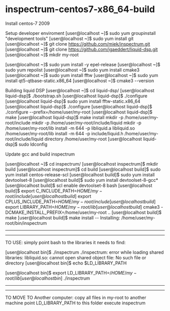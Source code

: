 # inspectrum-centos7-x86_64-build

Install centos-7 2009

Setup developer enviroment
[user@localhost ~]$ sudo yum groupinstall "development tools"
[user@localhost ~]$ sudo yum install git
[user@localhost ~]$ git clone https://github.com/miek/inspectrum.git
[user@localhost ~]$ git clone https://github.com/jgaeddert/liquid-dsp.git
[user@localhost ~]$ mkdir my-root

[user@localhost ~]$ sudo yum install -y epel-release
[user@localhost ~]$ sudo yum repolist
[user@localhost ~]$ sudo yum install cmake3
[user@localhost ~]$ sudo yum install fftw
[user@localhost ~]$ sudo yum install qt5-qtbase-static.x86_64
[user@localhost ~]$ cmake3 --version

Building liquid DSP
[user@localhost ~]$ cd liquid-dsp/
[user@localhost liquid-dsp]$ ./bootstrap.sh 
[user@localhost liquid-dsp]$ ./configure 
[user@localhost liquid-dsp]$ sudo yum install fftw-static.x86_64
[user@localhost liquid-dsp]$ ./configure
[user@localhost liquid-dsp]$ ./configure --prefix=/home/user/my-root
[user@localhost liquid-dsp]$ make
[user@localhost liquid-dsp]$ make install
mkdir -p /home/user/my-root/include
mkdir -p /home/user/my-root/include/liquid
mkdir -p /home/user/my-root/lib
install -m 644 -p libliquid.a libliquid.so /home/user/my-root/lib
install -m 644 -p include/liquid.h /home/user/my-root/include/liquid
  directory /home/user/my-root
[user@localhost liquid-dsp]$ sudo ldconfig


Update gcc and build inspectrum

[user@localhost ~]$ cd inspectrum/
[user@localhost inspectrum]$ mkdir build
[user@localhost inspectrum]$ cd build
[user@localhost build]$ sudo yum install centos-release-scl
[user@localhost build]$ sudo yum install devtoolset-8
[user@localhost build]$ sudo yum install devtoolset-8-gcc*
[user@localhost build]$ scl enable devtoolset-8 bash
[user@localhost build]$ export C_INCLUDE_PATH=$HOME/my-root/include
[user@localhost build]$ export CPLUS_INCLUDE_PATH=$HOME/my-root/include
[user@localhost build]$ export LIBRARY_PATH=$HOME/my-root/lib
[user@localhost build]$ cmake3 -DCMAKE_INSTALL_PREFIX=/home/user/my-root ..
[user@localhost build]$ make
[user@localhost build]$ make install
-- Installing: /home/user/my-root/bin/inspectrum


--------------------------------------------------------------------
--------------------------------------------------------------------

TO USE: simply point bash to the libraries it needs to find:

[user@localhost bin]$ ./inspectrum 
./inspectrum: error while loading shared libraries: libliquid.so: cannot open shared object file: No such file or directory
[user@localhost bin]$ echo $LD_LIBRARY_PATH

[user@localhost bin]$ export LD_LIBRARY_PATH=/$HOME/my-root/lib
[user@localhost bin]$ ./inspectrum 

--------------------------------------------------------------------
----------------------------------------------------------------------

TO MOVE TO Another computer:
copy all files in my-root to another machine
point LD_LIBRARY_PATH to this folder
execute inspectrum


